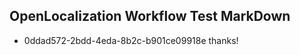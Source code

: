 ## OpenLocalization Workflow Test MarkDown
* 0ddad572-2bdd-4eda-8b2c-b901ce09918e 
thanks!<!--HONumber=Mar16_HO4-->
